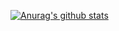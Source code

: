 [![Anurag's github stats](https://github-readme-stats.vercel.app/api?thibautvalour=anuraghazra)](https://github.com/anuraghazra/github-readme-stats)

